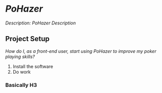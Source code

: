# _PoHazer_
_Description: PoHazer Description_

## Project Setup
_How do I, as a front-end user, start using PoHazer to improve my poker playing skills?_
1. Install the software
2. Do work

### Basically H3